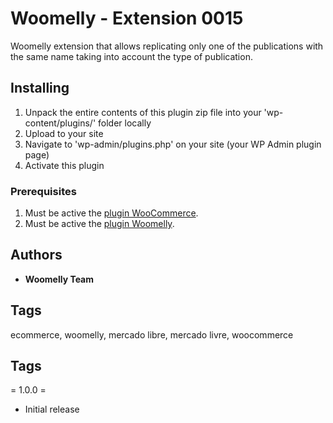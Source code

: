 # Woomelly - Extension 0015

Woomelly extension that allows replicating only one of the publications with the same name taking into account the type of publication.

## Installing

1. Unpack the entire contents of this plugin zip file into your 'wp-content/plugins/' folder locally
2. Upload to your site
3. Navigate to 'wp-admin/plugins.php' on your site (your WP Admin plugin page)
4. Activate this plugin

### Prerequisites

1. Must be active the [plugin WooCommerce](https://woocommerce.com).
2. Must be active the [plugin Woomelly](https://woomelly.com).

## Authors

* **Woomelly Team**

## Tags

ecommerce, woomelly, mercado libre, mercado livre, woocommerce

## Tags

= 1.0.0 =
* Initial release